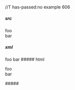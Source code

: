 //T has-passed:no
example 606
##### src
foo\
     bar
##### xml
<?xml version="1.0" encoding="UTF-8"?>
<!DOCTYPE document SYSTEM "CommonMark.dtd">
<document xmlns="http://commonmark.org/xml/1.0">
  <paragraph>
    <text>foo</text>
    <linebreak />
    <text>bar</text>
  </paragraph>
</document>
##### html
<p>foo<br />
bar</p>
#####
